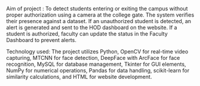 Aim of project : To detect students entering or exiting the campus without proper authorization using a camera at the college gate. The system verifies their presence against a dataset. If an unauthorized student is detected, an alert is generated and sent to the HOD dashboard on the website. If a student is authorized, faculty can update the status in the Faculty Dashboard to prevent alerts.

 Technology used: The project utilizes Python, OpenCV for real-time video capturing, MTCNN for face detection, DeepFace with ArcFace for face recognition, MySQL for database management, Tkinter for GUI elements, NumPy for numerical operations, Pandas for data handling, scikit-learn for similarity calculations, and HTML for website development.
